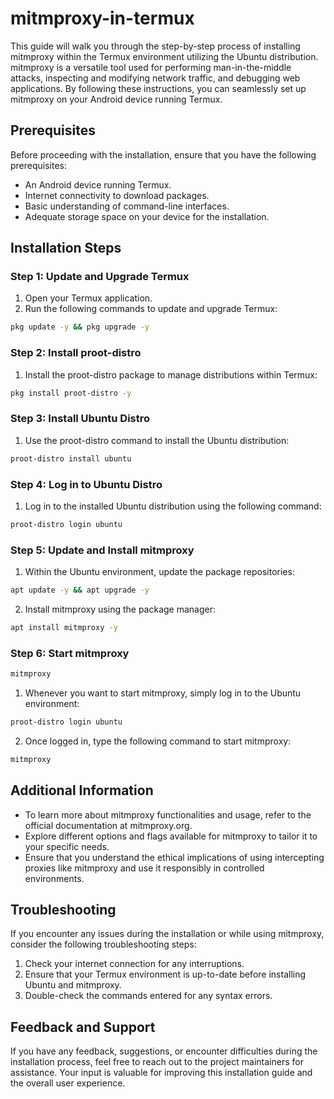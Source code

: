 # mitmproxy-in-termux
This guide will walk you through the step-by-step process of installing mitmproxy within the Termux environment utilizing the Ubuntu distribution.
mitmproxy is a versatile tool used for performing man-in-the-middle attacks, inspecting and modifying network traffic, and debugging web applications. 
By following these instructions, you can seamlessly set up mitmproxy on your Android device running Termux.

## Prerequisites
Before proceeding with the installation, ensure that you have the following prerequisites:
- An Android device running Termux.
- Internet connectivity to download packages.
- Basic understanding of command-line interfaces.
- Adequate storage space on your device for the installation.

## Installation Steps
### Step 1: Update and Upgrade Termux
1. Open your Termux application.
2. Run the following commands to update and upgrade Termux:
```bash
pkg update -y && pkg upgrade -y
```

### Step 2: Install proot-distro
1. Install the proot-distro package to manage distributions within Termux:
```bash
pkg install proot-distro -y
```

### Step 3: Install Ubuntu Distro
1. Use the proot-distro command to install the Ubuntu distribution:
```bash
proot-distro install ubuntu
```

### Step 4: Log in to Ubuntu Distro
1. Log in to the installed Ubuntu distribution using the following command:
```bash
proot-distro login ubuntu
```

### Step 5: Update and Install mitmproxy
1. Within the Ubuntu environment, update the package repositories:
```bash
apt update -y && apt upgrade -y
```
2. Install mitmproxy using the package manager:
```bash
apt install mitmproxy -y
```

### Step 6: Start mitmproxy
```bash
mitmproxy
```

1. Whenever you want to start mitmproxy, simply log in to the Ubuntu environment:
```bash
proot-distro login ubuntu
```
2. Once logged in, type the following command to start mitmproxy:
```bash
mitmproxy
``` 

## Additional Information
- To learn more about mitmproxy functionalities and usage, refer to the official documentation at mitmproxy.org.
- Explore different options and flags available for mitmproxy to tailor it to your specific needs.
- Ensure that you understand the ethical implications of using intercepting proxies like mitmproxy and use it responsibly in controlled environments.

## Troubleshooting
If you encounter any issues during the installation or while using mitmproxy, consider the following troubleshooting steps:
1. Check your internet connection for any interruptions.
2. Ensure that your Termux environment is up-to-date before installing Ubuntu and mitmproxy.
3. Double-check the commands entered for any syntax errors.

## Feedback and Support
If you have any feedback, suggestions, or encounter difficulties during the installation process, feel free to reach out to the project maintainers for assistance.
Your input is valuable for improving this installation guide and the overall user experience.
